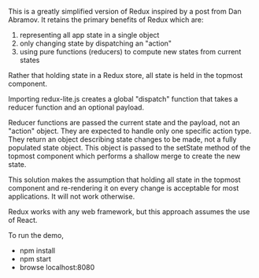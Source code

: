 This is a greatly simplified version of Redux
inspired by a post from Dan Abramov.
It retains the primary benefits of Redux which are:
<ol>
  <li>representing all app state in a single object</li>
  <li>only changing state by dispatching an "action"</li>
  <li>using pure functions (reducers) to compute new states from current states</li>
</ol>

Rather that holding state in a Redux store,
all state is held in the topmost component.

Importing redux-lite.js creates a global "dispatch" function
that takes a reducer function and an optional payload.

Reducer functions are passed the current state
and the payload, not an "action" object.
They are expected to handle only one specific action type.
They return an object describing state changes to be made,
not a fully populated state object.
This object is passed to the setState method of the topmost component
which performs a shallow merge to create the new state.

This solution makes the assumption that holding all state
in the topmost component and re-rendering it on every change
is acceptable for most applications.
It will not work otherwise.

Redux works with any web framework,
but this approach assumes the use of React.

To run the demo,
* npm install
* npm start
* browse localhost:8080
